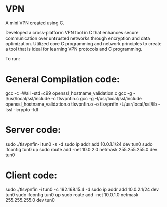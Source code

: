 # VPN
A mini VPN created using C.

Developed a cross-platform VPN tool in C that enhances secure communication over untrusted networks through
encryption and data optimization. Utilized core C programming and network principles to create a tool that is
ideal for learning VPN protocols and C programming.

To run:

# General Compilation code:

gcc -c -Wall -std=c99 openssl_hostname_validation.c
gcc -g -I/usr/local/ssl/include -c tlsvpnfin.c
gcc -g -I/usr/local/ssl/include openssl_hostname_validation.o tlsvpnfin.o -o tlsvpnfin -L/usr/local/ssl/lib  -lssl -lcrypto -ldl

# Server code:


sudo ./tlsvpnfin-i tun0 -s -d
sudo ip addr add 10.0.1.1/24 dev tun0
sudo ifconfig tun0 up
sudo route add -net 10.0.2.0 netmask 255.255.255.0 dev tun0

# Client code:

sudo ./tlsvpnfin -i tun0 -c 192.168.15.4 -d
sudo ip addr add 10.0.2.1/24 dev tun0
sudo ifconfig tun0 up
sudo route add -net 10.0.1.0 netmask 255.255.255.0 dev tun0
